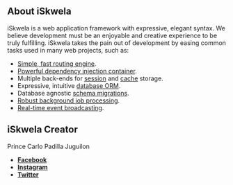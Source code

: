 ## About iSkwela

iSkwela is a web application framework with expressive, elegant syntax. We believe development must be an enjoyable and creative experience to be truly fulfilling. iSkwela takes the pain out of development by easing common tasks used in many web projects, such as:

- [Simple, fast routing engine](https://laravel.com/docs/routing).
- [Powerful dependency injection container](https://laravel.com/docs/container).
- Multiple back-ends for [session](https://laravel.com/docs/session) and [cache](https://laravel.com/docs/cache) storage.
- Expressive, intuitive [database ORM](https://laravel.com/docs/eloquent).
- Database agnostic [schema migrations](https://laravel.com/docs/migrations).
- [Robust background job processing](https://laravel.com/docs/queues).
- [Real-time event broadcasting](https://laravel.com/docs/broadcasting).

## iSkwela Creator

Prince Carlo Padilla Juguilon

- **[Facebook](https://www.facebook.com/Prince.Jugy)**
- **[Instagram](https://www.instagram.com/princecaarlo/)**
- **[Twitter](https://twitter.com/princecaarlo)**
